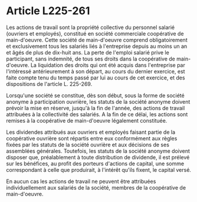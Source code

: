 # Article L225-261

Les actions de travail sont la propriété collective du personnel salarié (ouvriers et employés), constitué en société commerciale coopérative de main-d'oeuvre. Cette société de main-d'oeuvre comprend obligatoirement et exclusivement tous les salariés liés à l'entreprise depuis au moins un an et âgés de plus de dix-huit ans. La perte de l'emploi salarié prive le participant, sans indemnité, de tous ses droits dans la coopérative de main-d'oeuvre. La liquidation des droits qui ont été acquis dans l'entreprise par l'intéressé antérieurement à son départ, au cours du dernier exercice, est faite compte tenu du temps passé par lui au cours de cet exercice, et des dispositions de l'article L. 225-269.

Lorsqu'une société se constitue, dès son début, sous la forme de société anonyme à participation ouvrière, les statuts de la société anonyme doivent prévoir la mise en réserve, jusqu'à la fin de l'année, des actions de travail attribuées à la collectivité des salariés. A la fin de ce délai, les actions sont remises à la coopérative de main-d'oeuvre légalement constituée.

Les dividendes attribués aux ouvriers et employés faisant partie de la coopérative ouvrière sont répartis entre eux conformément aux règles fixées par les statuts de la société ouvrière et aux décisions de ses assemblées générales. Toutefois, les statuts de la société anonyme doivent disposer que, préalablement à toute distribution de dividende, il est prélevé sur les bénéfices, au profit des porteurs d'actions de capital, une somme correspondant à celle que produirait, à l'intérêt qu'ils fixent, le capital versé.

En aucun cas les actions de travail ne peuvent être attribuées individuellement aux salariés de la société, membres de la coopérative de main-d'oeuvre.

